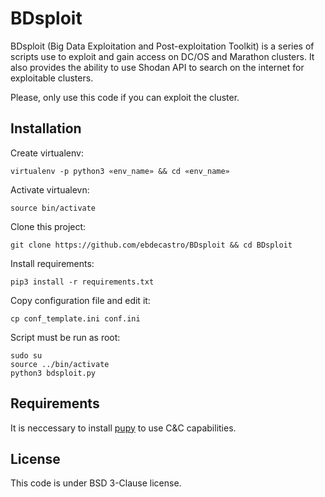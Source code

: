 # BDsploit

BDsploit (Big Data Exploitation and Post-exploitation Toolkit) is a series of scripts use to exploit and gain access on DC/OS and Marathon clusters. It also provides the ability to use Shodan API to search on the internet for exploitable clusters.

Please, only use this code if you can exploit the cluster.

## Installation

Create virtualenv:
~~~~
virtualenv -p python3 «env_name» && cd «env_name»
~~~~

Activate virtualevn:
~~~~
source bin/activate
~~~~

Clone this project:
~~~~
git clone https://github.com/ebdecastro/BDsploit && cd BDsploit
~~~~

Install requirements:
~~~~
pip3 install -r requirements.txt
~~~~

Copy configuration file and edit it:
~~~~
cp conf_template.ini conf.ini
~~~~

Script must be run as root:
~~~~
sudo su
source ../bin/activate
python3 bdsploit.py
~~~~

## Requirements
It is neccessary to install [pupy](https://github.com/n1nj4sec/pupy) to use C&C capabilities.

## License
This code is under BSD 3-Clause license.
